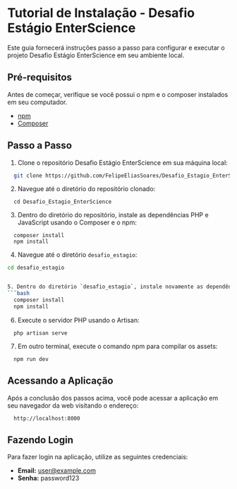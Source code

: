 # Tutorial de Instalação - Desafio Estágio EnterScience

Este guia fornecerá instruções passo a passo para configurar e executar o projeto Desafio Estágio EnterScience em seu ambiente local.

## Pré-requisitos

Antes de começar, verifique se você possui o npm e o composer instalados em seu computador.

- [npm](https://www.npmjs.com/get-npm)
- [Composer](https://getcomposer.org/download/)

## Passo a Passo

1. Clone o repositório Desafio Estágio EnterScience em sua máquina local:

 ```bash
   git clone https://github.com/FelipeEliasSoares/Desafio_Estagio_EnterScience.git
```


2. Navegue até o diretório do repositório clonado:
```
  cd Desafio_Estagio_EnterScience
```

3. Dentro do diretório do repositório, instale as dependências PHP e JavaScript usando o Composer e o npm:
```
  composer install
  npm install
```

4. Navegue até o diretório `desafio_estagio`:
```bash
cd desafio_estagio


5. Dentro do diretório `desafio_estagio`, instale novamente as dependências PHP e JavaScript:
```bash
  composer install
  npm install
```

6. Execute o servidor PHP usando o Artisan:
```
  php artisan serve
```

7. Em outro terminal, execute o comando npm para compilar os assets:
```
  npm run dev
```

## Acessando a Aplicação

Após a conclusão dos passos acima, você pode acessar a aplicação em seu navegador da web visitando o endereço:
```
  http://localhost:8000
```

## Fazendo Login

Para fazer login na aplicação, utilize as seguintes credenciais:

- **Email:** user@example.com
- **Senha:** password123


